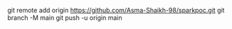 git remote add origin https://github.com/Asma-Shaikh-98/sparkpoc.git
git branch -M main
git push -u origin main
